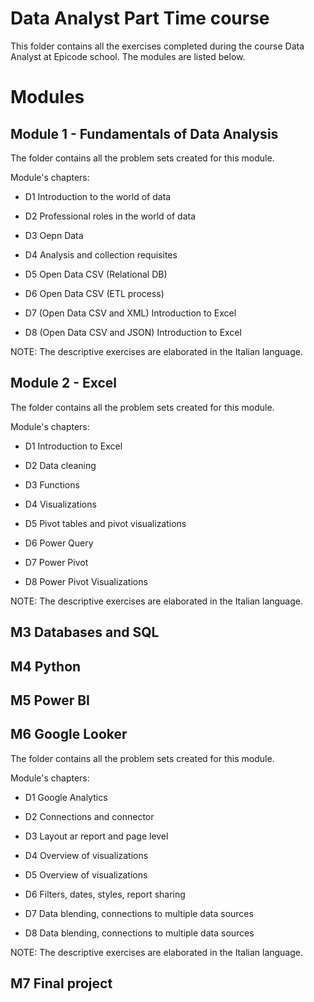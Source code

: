 # Data Analyst Part Time course

This folder contains all the exercises completed during the course Data Analyst at Epicode school.
The modules are listed below.

# Modules

## Module 1 - Fundamentals of Data Analysis

The folder contains all the problem sets created for this module.

Module's chapters:

- D1  Introduction to the world of data

- D2  Professional roles in the world of data

- D3  Oepn Data

- D4  Analysis and collection requisites

- D5  Open Data CSV (Relational DB)

- D6  Open Data CSV (ETL process)

- D7  (Open Data CSV and XML) Introduction to Excel

- D8  (Open Data CSV and JSON) Introduction to Excel

NOTE: The descriptive exercises are elaborated in the Italian language.

## Module 2 - Excel

The folder contains all the problem sets created for this module.

Module's chapters:

- D1  Introduction to Excel

- D2  Data cleaning

- D3  Functions

- D4  Visualizations

- D5  Pivot tables and pivot visualizations

- D6  Power Query

- D7  Power Pivot

- D8  Power Pivot Visualizations

NOTE: The descriptive exercises are elaborated in the Italian language.

## M3 Databases and SQL

## M4 Python

## M5 Power BI

## M6 Google Looker

The folder contains all the problem sets created for this module.

Module's chapters:

- D1 Google Analytics

- D2 Connections and connector

- D3 Layout ar report and page level

- D4 Overview of visualizations

- D5 Overview of visualizations

- D6 Filters, dates, styles, report sharing

- D7 Data blending, connections to multiple data sources

- D8 Data blending, connections to multiple data sources

NOTE: The descriptive exercises are elaborated in the Italian language.

## M7 Final project
